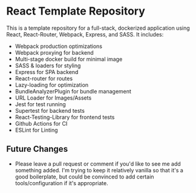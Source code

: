 # React Template Repository

This is a template repository for a full-stack, dockerized application using React, React-Router, Webpack, Express, and SASS. It includes:

- Webpack production optimizations
- Webpack proxying for backend
- Multi-stage docker build for minimal image
- SASS & loaders for styling
- Express for SPA backend
- React-router for routes
- Lazy-loading for optimization
- BundleAnalyzerPlugin for bundle management
- URL Loader for Images/Assets
- Jest for test running
- Supertest for backend tests
- React-Testing-Library for frontend tests
- Github Actions for CI
- ESLint for Linting

## Future Changes

- Please leave a pull request or comment if you'd like to see me add something added. I'm trying to keep it relatively vanilla so that it's a good boilerplate, but could be convinced to add certain tools/configuration if it's appropriate.
